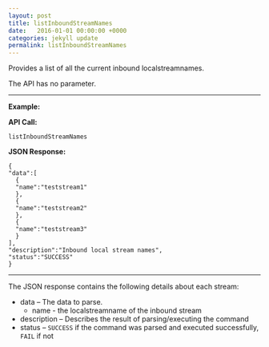 ```yaml
---
layout: post
title: listInboundStreamNames
date:   2016-01-01 00:00:00 +0000
categories: jekyll update
permalink: listInboundStreamNames
---
```


Provides a list of all the current inbound localstreamnames.

The API has no parameter.

------

**Example:**

**API Call:**

``` 
listInboundStreamNames
```

**JSON Response:**

``` 
{
"data":[
  {
  "name":"teststream1"
  },
  {
  "name":"teststream2"
  },
  {
  "name":"teststream3"
  }
],
"description":"Inbound local stream names",
"status":"SUCCESS"
}
```

------

The JSON response contains the following details about each stream:

- data – The data to parse.
  - name - the localstreamname of the inbound stream
- description – Describes the result of parsing/executing the command
- status – `SUCCESS` if the command was parsed and executed successfully, `FAIL` if not